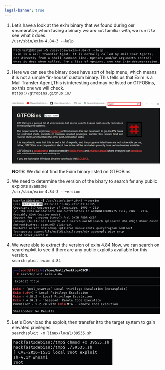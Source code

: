 ```yaml
---
legal-banner: true
---
```


1.  Let’s have a look at the exim binary that we found during our enumeration,when facing a binary we are not familiar with, we run it to see what it does.  
    `/usr/sbin/exim-4.84-3 --help`  
    
    ![](../../../img/Linux-Environment/122.png)
    
2.  Here we can see the binary does have sort of help menu, which means it is not a simple “in-house” custom binary. This tells us that Exim is a Mail Transfer Agent,This is interesting and may be listed on GTFOBins, so this one we will check.  
    `https://gtfobins.github.io/`  
    
    ![](../../../img/Linux-Environment/123.png)

    **NOTE:** We did not find the Exim binary listed on GTFOBins.
    
3.  We need to determine the version of the binary to search for any public exploits available  
    `/usr/sbin/exim-4.84-3 --version`  
    
    ![](../../../img/Linux-Environment/124.png)
    
4.  We were able to extract the version of exim 4.84 Now, we can search on searchsploit to see if there are any public exploits available for this version.  
    `searchsploit exim 4.84`  
    
    ![](../../../img/Linux-Environment/125.png)
    
5.  Let's Download the exploit, then transfer it to the target system to gain elevated privileges.  
    `searchsploit -m linux/local/39535.sh`  
    
    ![](../../../img/Linux-Environment/126.png)